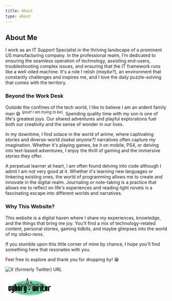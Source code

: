 ```yaml
---
title: About
type: about
---
```


## About Me

 I work as an IT Support Specialist in the thriving landscape of a prominent US manufacturing company. In the professional realm, I’m dedicated to ensuring the seamless operation of technology, assisting end-users, troubleshooting complex issues, and ensuring that the IT framework runs like a well-oiled machine. It's a role I relish (*maybe?*), an environment that constantly challenges and inspires me, and I love the daily puzzle-solving that comes with the territory.


### Beyond the Work Desk

Outside the confines of the tech world, I like to believe I am an ardent family man 😅 <sup>(*psst! I am trying to be*)</sup>. Spending quality time with my son is one of life's greatest joys. Our shared adventures and playful explorations fuel both our creativity and the sense of wonder in our lives.

In my downtime, I find solace in the world of anime, where captivating stories and diverse-world *(isekai anyone?)* narratives often capture my imagination. Whether it's playing games, be it on mobile, PS4, or delving into text-based adventures, I enjoy the thrill of gaming and the immersive stories they offer.

A perpetual learner at heart, I am often found delving into code although I admit I am not very good at it. Whether it's learning new languages or tinkering existing ones, the world of programming allows me to create and innovate in the digital realm. Journaling or note-taking is a practice that allows me to reflect on life's experiences and reading light novels is a fascinating escape into different worlds and narratives.
  


### Why This Website?

This website is a digital haven where I share my experiences, knowledge, and the things that bring me joy. You'll find a mix of technology-related content, personal stories, gaming tidbits, and maybe glimpses into the world of my *otaku-ness*. 

If you stumble upon this little corner of mine by chance, I hope you'll find something here that resonates with you. 

Feel free to explore and thank you for dropping by! 😁

![X (formerly Twitter) URL](https://img.shields.io/twitter/url?url=https%3A%2F%2Ftwitter.com%2Funohu&label=unohu)

  <img src="/content/images/halfAI_halfhooman.png" alt="halfhoomanhalfAI" width="150" height="60">


